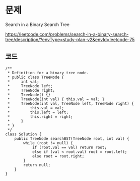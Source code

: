 # 문제
Search in a Binary Search Tree

<https://leetcode.com/problems/search-in-a-binary-search-tree/description/?envType=study-plan-v2&envId=leetcode-75>


## 코드
```
/**
 * Definition for a binary tree node.
 * public class TreeNode {
 *     int val;
 *     TreeNode left;
 *     TreeNode right;
 *     TreeNode() {}
 *     TreeNode(int val) { this.val = val; }
 *     TreeNode(int val, TreeNode left, TreeNode right) {
 *         this.val = val;
 *         this.left = left;
 *         this.right = right;
 *     }
 * }
 */
class Solution {
    public TreeNode searchBST(TreeNode root, int val) {
        while (root != null) {
            if (root.val == val) return root;
            else if (val < root.val) root = root.left;
            else root = root.right;
        }
        return null;
    }
}
```